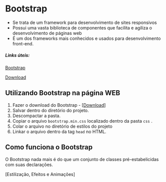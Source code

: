 # Bootstrap

* Se trata de um framework para desenvolvimento de sites responsivos
* Possui uma vasta biblioteca de componentes que facilita e agiliza o desenvolvimento de páginas web
* É um dos frameworks mais conhecidos e usados para desenvolvimento front-end.



##### Links úteis:

[Bootstrap](https://getbootstrap.com/)

[Download](https://getbootstrap.com/docs/5.1/getting-started/download/)



## Utilizando Bootstrap na página WEB

1. Fazer o download do Bootstrap - [[Download](https://getbootstrap.com/docs/5.1/getting-started/download/)]
2. Salvar dentro do diretório do projeto.
3. Descompactar a pasta.
4. Copiar o arquivo `bootstrap.min.css` localizado dentro da pasta `css` .
5. Colar o arquivo no diretório de estilos do projeto
6. Linkar o arquivo dentro da tag `head` no HTML.



## Como funciona o Bootstrap

O Bootstrap nada mais é do que um conjunto de classes pré-estabelicidas com suas declarações.

[Estilização, Efeitos e Animações]

